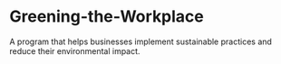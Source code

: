# Greening-the-Workplace
A program that helps businesses implement sustainable practices and reduce their environmental impact.
